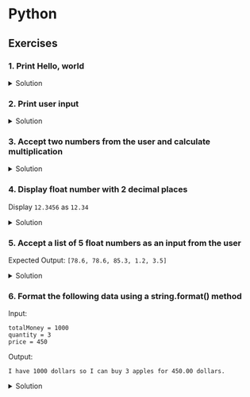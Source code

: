 # Python

## Exercises

### 1. Print Hello, world
<details>
<summary>Solution</summary>
<p>

```python
print("Hello, world")
```

</p>
</details> 

### 2. Print user input
<details>
<summary>Solution</summary>
<p>

```python
i = input("input string: ")
print(i)
```

</p>
</details> 

### 3. Accept two numbers from the user and calculate multiplication
<details>
<summary>Solution</summary>
<p>

```python
num1 = int(input("Enter first number "))
num2 = int(input("Enter second number "))

res = num1 + num2
print("Sum is", res)
```

</p>
</details> 

### 4. Display float number with 2 decimal places

Display ```12.3456``` as ```12.34```

<details>
<summary>Solution</summary>
<p>

```python
print('%.2f' % 12.3456)
```

</p>
</details> 

### 5. Accept a list of 5 float numbers as an input from the user

Expected Output: ```[78.6, 78.6, 85.3, 1.2, 3.5]```

<details>
<summary>Solution</summary>
<p>

```python
floatNumbers = []
  
for i in range(0, 5):
    item = float(input("Enter float number:"))
    floatNumbers.append(item)
    
print("Float list: ", floatNumbers)
```

</p>
</details> 


### 6. Format the following data using a string.format() method

Input:
```
totalMoney = 1000
quantity = 3
price = 450
```

Output:
```
I have 1000 dollars so I can buy 3 apples for 450.00 dollars.
```

<details>
<summary>Solution</summary>
<p>

```python
quantity = 3
totalMoney = 1000
price = 450
statement1 = "I have {1} dollars so I can buy {0} apples for {2:.2f} dollars."
print(statement1.format(quantity, totalMoney, price))
```

</p>
</details>
